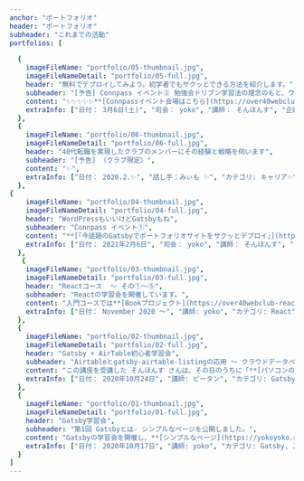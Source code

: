 ```yaml
---
anchor: "ポートフォリオ"
header: "ポートフォリオ"
subheader: "これまでの活動"
portfolios: [

  {
    imageFileName: "portfolio/05-thumbnail.jpg",
    imageFileNameDetail: "portfolio/05-full.jpg",
    header: "無料でデプロイしてみよう。初学者でもサクッとできる方法を紹介します。",
    subheader: "[予告] Connpass イベント② 勉強会ドリブン学習法の理念のもと、ウェブ制作学習者による学習会です。",
    content: "✨✨✨✨✨**[Connpassイベント会場はこちら](https://over40webclub.connpass.com/event/204362/)**✨✨✨✨✨",
    extraInfo: ["日付： 3月6日(土)", "司会： yoko", "講師： そんほんす", "企画： ピータン", "サムネデザイン：N.KAZU","カテゴリ： サイト制作、デプロイ"]
  },
  {
    imageFileName: "portfolio/06-thumbnail.jpg",
    imageFileNameDetail: "portfolio/06-full.jpg",
    header: "40代転職を実現したクラブのメンバーにその経験と戦略を伺います",
    subheader: "[予告] （クラブ限定）",
    content: "✨",
    extraInfo: ["日付： 2020.2.✨", "話し手：みぃも ✨", "カテゴリ: キャリア✨"]
  },
{
    imageFileName: "portfolio/04-thumbnail.jpg",
    imageFileNameDetail: "portfolio/04-full.jpg",
    header: "WordPressもいいけどGatsbyもね",
    subheader: "Connpass イベント①",
    content: "**[「今話題のGatsbyでポートフォリオサイトをサクッとデプロイ」](https://over40webclub.connpass.com/event/201741/)**開催",
    extraInfo: ["日付： 2021年2月6日", "司会： yoko", "講師： そんほんす", "企画： ピータン","カテゴリ： Gatsby"]
  },
   {
    imageFileName: "portfolio/03-thumbnail.jpg",
    imageFileNameDetail: "portfolio/03-full.jpg",
    header: "Reactコース  ～ その①〜⑤",
    subheader: "Reactの学習会を開催しています。",
    content: "入門コースでは**[Bookプロジェクト](https://over40webclub-react-basic.netlify.app/)**を公開しました。",
    extraInfo: ["日付： November 2020 〜", "講師: yoko", "カテゴリ: React"]
  },
  {
    imageFileName: "portfolio/02-thumbnail.jpg",
    imageFileNameDetail: "portfolio/02-full.jpg",
    header: "Gatsby + AirTable初心者学習会",
    subheader: "Airtableとgatsby-airtable-listingの応用 ～ クラウドデータベースから静的サイトをさくっと作ってみよう",
    content: "この講座を受講した そんほんす さんは、その日のうちに「**[パソコンのべんきょうのためのリンク](https://takamina-link3.netlify.app/)**」を公開しました。",
    extraInfo: ["日付： 2020年10月24日", "講師: ピータン", "カテゴリ: Gatsby, AirTable"]
  },
  {
    imageFileName: "portfolio/01-thumbnail.jpg",
    imageFileNameDetail: "portfolio/01-full.jpg",
    header: "Gatsby学習会",
    subheader: "第1回 Gatsbyとは- シンプルなページを公開しました。",
    content: "Gatsbyの学習会を開催し、**[シンプルなページ](https://yokoyoko.netlify.app/)**を公開しました。",
    extraInfo: ["日付： 2020年10月17日", "講師: yoko", "カテゴリ: Gatsby, JSX, Netlify"]
  }
]
---
```


